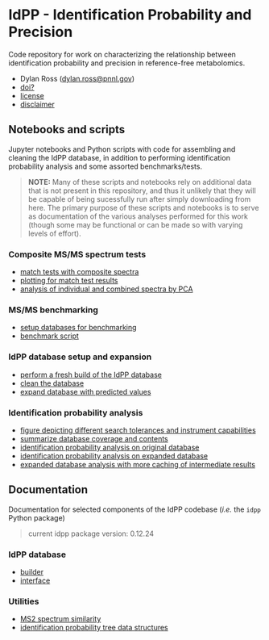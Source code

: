 # IdPP - Identification Probability and Precision
Code repository for work on characterizing the relationship between identification probability and precision in reference-free metabolomics. 

- Dylan Ross (dylan.ross@pnnl.gov)
- [doi?](TODO)
- [license](LICENSE.txt)
- [disclaimer](DISCLAIMER.txt)


## Notebooks and scripts
Jupyter notebooks and Python scripts with code for assembling and cleaning the IdPP database, in addition to performing identification probability analysis and some assorted benchmarks/tests.

> __NOTE:__ 
> Many of these scripts and notebooks rely on additional data that is not present in this repository, and thus
> it unlikely that they will be capable of being sucessfully run after simply downloading from here. 
> The primary purpose of these scripts and notebooks is to serve as documentation of the various analyses 
> performed for this work (though some may be functional or can be made so with varying levels of effort). 

### Composite MS/MS spectrum tests 
- [match tests with composite spectra](notebooks_and_scripts/composite_spectrum_tests/match_tests.ipynb)
- [plotting for match test results](notebooks_and_scripts/composite_spectrum_tests/plot_match_test_results.ipynb)
- [analysis of individual and combined spectra by PCA](notebooks_and_scripts/composite_spectrum_tests/pca_comparison.ipynb)

### MS/MS benchmarking
- [setup databases for benchmarking](notebooks_and_scripts/msms_float_int_benchmarks/create_test_databases.py)
- [benchmark script](notebooks_and_scripts/msms_float_int_benchmarks/benchmark.py)

### IdPP database setup and expansion
- [perform a fresh build of the IdPP database](notebooks_and_scripts/idpp_database/rebuild_idpp_db.py)
- [clean the database](notebooks_and_scripts/idpp_database/clean_db.py)
- [expand database with predicted values](notebooks_and_scripts/idpp_database/expand_db.py)

### Identification probability analysis
- [figure depicting different search tolerances and instrument capabilities](notebooks_and_scripts/probability_analysis/tolerance_figure.ipynb)
- [summarize database coverage and contents](notebooks_and_scripts/probability_analysis/database_summaries.ipynb)
- [identification probability analysis on original database](notebooks_and_scripts/probability_analysis/idprob_reference_only.ipynb)
- [identification probability analysis on expanded database](notebooks_and_scripts/probability_analysis/idprob_expanded.ipynb)
- [expanded database analysis with more caching of intermediate results](notebooks_and_scripts/probability_analysis/idprob_expanded_with_caching.ipynb)

## Documentation 
Documentation for selected components of the IdPP codebase (_i.e._ the `idpp` Python package)

> current idpp package version: 0.12.24

### IdPP database
- [builder](docs/idpp_db_builder.pdf)
- [interface](docs/idpp_db_interface.pdf)

### Utilities
- [MS2 spectrum similarity](docs/msms_utils.pdf)
- [identification probability tree data structures](docs/probability_trees.pdf)


